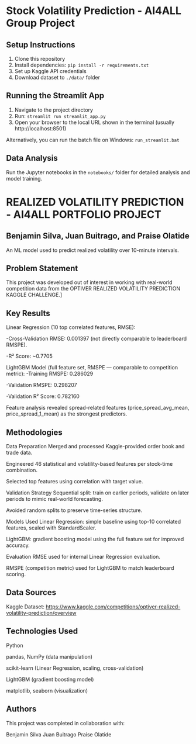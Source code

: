 # Stock Volatility Prediction - AI4ALL Group Project

## Setup Instructions
1. Clone this repository
2. Install dependencies: `pip install -r requirements.txt`
3. Set up Kaggle API credentials
4. Download dataset to `./data/` folder

## Running the Streamlit App
1. Navigate to the project directory
2. Run: `streamlit run streamlit_app.py`
3. Open your browser to the local URL shown in the terminal (usually http://localhost:8501)

Alternatively, you can run the batch file on Windows: `run_streamlit.bat`

## Data Analysis
Run the Jupyter notebooks in the `notebooks/` folder for detailed analysis and model training.




#  REALIZED VOLATILITY PREDICTION - AI4ALL PORTFOLIO PROJECT
## Benjamin Silva, Juan Buitrago, and Praise Olatide
An ML model used to predict realized volatility over 10-minute intervals.

## Problem Statement
This project was developed out of interest in working with real-world competition data from the OPTIVER REALIZED VOLATILITY PREDICTION KAGGLE CHALLENGE.] 


## Key Results
Linear Regression (10 top correlated features, RMSE):

  -Cross-Validation RMSE: 0.001397 (not directly comparable to leaderboard RMSPE).

  -R² Score: ~0.7705

LightGBM Model (full feature set, RMSPE — comparable to competition metric):
  -Training RMSPE: 0.286029

  -Validation RMSPE: 0.298207

  -Validation R² Score: 0.782160

Feature analysis revealed spread-related features (price_spread_avg_mean, price_spread_1_mean) as the strongest predictors.


## Methodologies
Data Preparation
  Merged and processed Kaggle-provided order book and trade data.
  
  Engineered 46 statistical and volatility-based features per stock-time combination.
  
  Selected top features using correlation with target value.

Validation Strategy
  Sequential split: train on earlier periods, validate on later periods to mimic real-world forecasting.
  
  Avoided random splits to preserve time-series structure.

Models Used
  Linear Regression: simple baseline using top-10 correlated features, scaled with StandardScaler.
  
  LightGBM: gradient boosting model using the full feature set for improved accuracy.

Evaluation
  RMSE used for internal Linear Regression evaluation.
  
  RMSPE (competition metric) used for LightGBM to match leaderboard scoring.

## Data Sources
Kaggle Dataset: https://www.kaggle.com/competitions/optiver-realized-volatility-prediction/overview 


## Technologies Used
  Python
  
  pandas, NumPy (data manipulation)
  
  scikit-learn (Linear Regression, scaling, cross-validation)
  
  LightGBM (gradient boosting model)
  
  matplotlib, seaborn (visualization)

  

## Authors
This project was completed in collaboration with:

Benjamin Silva 
Juan Buitrago
Praise Olatide
